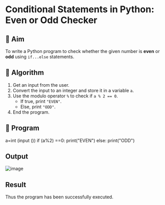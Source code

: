 # Conditional Statements in Python: Even or Odd Checker

## 🎯 Aim
To write a Python program to check whether the given number is **even** or **odd** using `if...else` statements.

## 🧠 Algorithm
1. Get an input from the user.
2. Convert the input to an integer and store it in a variable `a`.
3. Use the modulo operator `%` to check if `a % 2 == 0`.
   - If true, print `"EVEN"`.
   - Else, print `"ODD"`.
4. End the program.

## 🧾 Program
a=int (input ()) 
if (a%2) ==0:
   print("EVEN")
else:
   print("ODD")
## Output
![image](https://github.com/user-attachments/assets/4b880bd3-3598-4e47-bbbf-5bbcee733d56)

## Result
Thus the program has been successfully executed.
